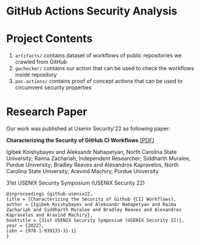 # GitHub Actions Security Analysis

# Project Contents
1. `artifacts/` contains dataset of workflows of public repositories we crawled from GitHub
2. `gwchecker/` contains our action that can be used to check the workflows inside repository
3. `poc-actions/` contains proof of concept actions that can be used to circumvent security properties

# Research Paper
Our work was published at Usenix Security'22 as following paper:

**Characterizing the Security of GitHub CI Workflows** [[PDF]](https://www.usenix.org/system/files/sec22-koishybayev.pdf)

Igibek Koishybayev and Aleksandr Nahapetyan, North Carolina State University; Raima Zachariah, Independent Researcher; Siddharth Muralee, Purdue University; Bradley Reaves and Alexandros Kapravelos, North Carolina State University; Aravind Machiry, Purdue University

31st USENIX Security Symposium (USENIX Security 22)

```
@inproceedings {github-usenix22,
title = {Characterizing the Security of Github {CI} Workflows},
author = {Igibek Koishybayev and Aleksandr Nahapetyan and Raima Zachariah and Siddharth Muralee and Bradley Reaves and Alexandros Kapravelos and Aravind Machiry},
booktitle = {31st USENIX Security Symposium (USENIX Security 22)},
year = {2022},
isbn = {978-1-939133-31-1}
}
```